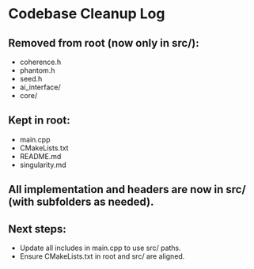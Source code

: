 # Codebase Cleanup Log

## Removed from root (now only in src/):
- coherence.h
- phantom.h
- seed.h
- ai_interface/
- core/

## Kept in root:
- main.cpp
- CMakeLists.txt
- README.md
- singularity.md

## All implementation and headers are now in src/ (with subfolders as needed).

## Next steps:
- Update all includes in main.cpp to use src/ paths.
- Ensure CMakeLists.txt in root and src/ are aligned.
